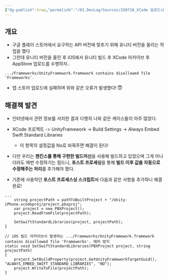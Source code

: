 ```yaml
---
{"dg-publish":true,"permalink":"/01.DevLog/Sources/250716_XCode 업로드시 발생하는 contains disallowed file 'Frameworks' 에러 해결/"}
---
```



## 개요
* 구글 플레이 스토어에서 요구하는 API 버전에 맞추기 위해 유니티 버전을 올리는 작업을 했다
* 그런데  유니티 버전을 올린 후 iOS에서 유니티 빌드 후 XCode 아카이브 후 AppStore 업로드를 수행하자..
 
 `.../Frameworks/UnityFramework.framework contains disallowed file 'Frameworks'.`

* 앱 스토어 업로드에 실패하며 위와 같은 오류가 발생했다! 😇

## 해결책 발견

* 인터넷에서 관련 정보를 서치한 결과 다행히 나와 같은 케이스들이 아주 많았다.
* XCode 프로젝트 -> UnityFramework -> Build Settings -> Always Embed Swift Standard Libraries
    * 이 항목의 설정값을 No로 바꿔주면 해결이 된다!

* 다만 우리는 **젠킨스를 통해 구현한 빌드머신**을 사용해 빌드하고 있었으며 그게 아니더라도 매번 수정하기는 힘드니, **포스트 프로세싱**을 통해 **빌드 이후 값을 자동으로 수정해주는 처리**를 추가해야 했다.
* 기존에 사용하던 **포스트 프로세스싱 스크립트**에 다음과 같은 사항을 추가하니 해결 완료!

```CSharp
...
    string projectPath = pathToBuiltProject + "/Unity-iPhone.xcodeproj/project.pbxproj";  
    var project = new PBXProject();  
    project.ReadFromFile(projectPath);  
      
    SetSwiftStandardLibraries(project, projectPath);
}

// iOS 빌드 아카이브시 발생하는 .../Frameworks/UnityFramework.framework contains disallowed file 'Frameworks'. 에러 방지  
static void SetSwiftStandardLibraries(PBXProject project, string projectPath)  
{  
    project.SetBuildProperty(project.GetUnityFrameworkTargetGuid(), "ALWAYS_EMBED_SWIFT_STANDARD_LIBRARIES", "NO");  
    project.WriteToFile(projectPath);  
}
```

